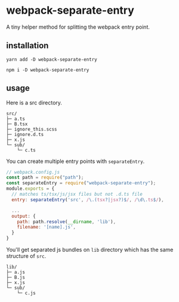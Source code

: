 # webpack-separate-entry

A tiny helper method for splitting the webpack entry point.

## installation

```
yarn add -D webpack-separate-entry
```

```
npm i -D webpack-separate-entry
```

## usage

Here is a src directory.

```
src/
├─ a.ts
├─ B.tsx
├─ ignore_this.scss
├─ ignore.d.ts
├─ x.js
└─ sub/
    └─ c.ts
```

You can create multiple entry points with `separateEntry`.

```js
// webpack.config.js
const path = require("path");
const separateEntry = require("webpack-separate-entry");
module.exports = {
  // matches ts/tsx/js/jsx files but not .d.ts file
  entry: separateEntry('src', /\.(tsx?|jsx?)$/, /\d\.ts$/),

  ...
  output: {
    path: path.resolve(__dirname, 'lib'),
    filename: '[name].js',
  }
}
```

You'll get separated js bundles on `lib` directory which has the same structure of `src`.

```
lib/
├─ a.js
├─ B.js
├─ x.js
└─ sub/
    └─ c.js
```
